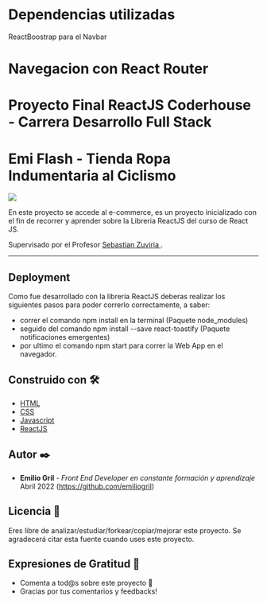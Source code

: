 # Dependencias utilizadas
ReactBoostrap para el Navbar

# Navegacion con React Router

# Proyecto Final ReactJS Coderhouse - Carrera Desarrollo Full Stack

# Emi Flash - Tienda Ropa Indumentaria al Ciclismo

<img src="https://github.com/emiliogril/EmiFlash/blob/master/public/images/videogif.gif">

En este proyecto se accede al e-commerce, es un proyecto inicializado con el fin de recorrer y aprender sobre la Libreria ReactJS del curso de React JS.

Supervisado por el Profesor [Sebastian Zuviria ](https://github.com/szuviria).

---

## Deployment

Como fue desarrollado con la libreria ReactJS deberas realizar los siguientes pasos para poder correrlo correctamente, a saber:

* correr el comando npm install en la terminal (Paquete node_modules)
* seguido del comando npm install --save react-toastify (Paquete notificaciones emergentes)
* por ultimo el comando npm start para correr la Web App en el navegador.

## Construido con 🛠️

* [HTML](https://developer.mozilla.org/es/docs/Web/HTML)
* [CSS](https://developer.mozilla.org/es/docs/Web/CSS)
* [Javascript](https://developer.mozilla.org/es/docs/Web/JavaScript)
* [ReactJS](https://developer.mozilla.org/es/docs/Learn/Tools_and_testing/Client-side_JavaScript_frameworks/React_getting_started)

## Autor ✒️

* **Emilio Gril** - *Front End Developer en constante formación y aprendizaje* Abril 2022 (https://github.com/emiliogril)

## Licencia 📄

Eres libre de analizar/estudiar/forkear/copiar/mejorar este proyecto. Se agradecerá citar esta fuente cuando uses este proyecto.

## Expresiones de Gratitud 🎁

* Comenta a tod@s sobre este proyecto 📢
* Gracias por tus comentarios y feedbacks!